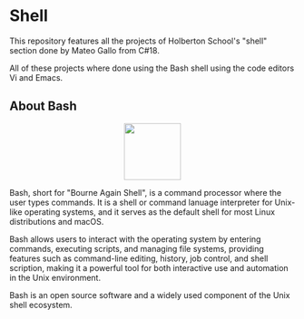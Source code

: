# Shell
This repository features all the projects of Holberton School's "shell" section done by Mateo Gallo from C#18.

All of these projects where done using the Bash shell using the code editors Vi and Emacs.

## About Bash
<p align="center">
  <img src="https://upload.wikimedia.org/wikipedia/commons/4/4b/Bash_Logo_Colored.svg" width="100"/>
</p>
<p>Bash, short for "Bourne Again Shell", is a command processor where the user types commands. It is a shell or command lanuage interpreter for Unix-like operating systems, and it serves as the default shell for most Linux distributions and macOS.</p>
<p>Bash allows users to interact with the operating system by entering commands, executing scripts, and managing file systems, providing features such as command-line editing, history, job control, and shell scription, making it a powerful tool for both interactive use and automation in the Unix environment.</p>
<p>Bash is an open source software and a widely used component of the Unix shell ecosystem.</p>
